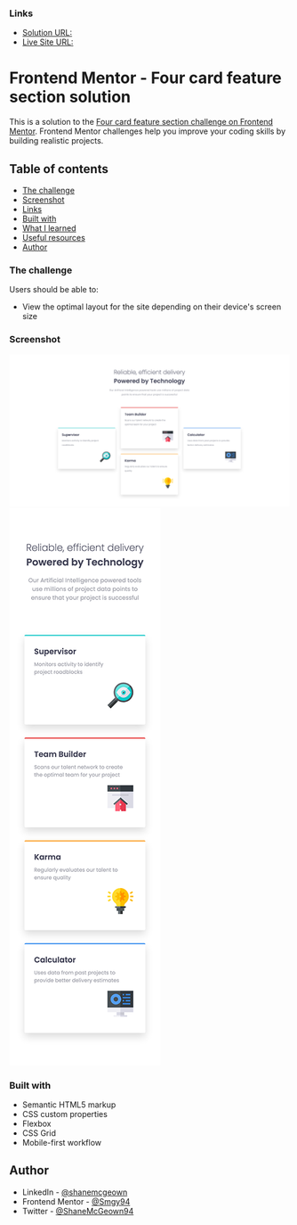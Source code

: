### Links

- [Solution URL:](https://github.com/Smgy94/frontend-mentor-four-card-feature-section-master)
- [Live Site URL:](https://smgy94.github.io/frontend-mentor-four-card-feature-section-master/)

# Frontend Mentor - Four card feature section solution

This is a solution to the [Four card feature section challenge on Frontend Mentor](https://www.frontendmentor.io/challenges/four-card-feature-section-weK1eFYK). Frontend Mentor challenges help you improve your coding skills by building realistic projects.

## Table of contents

- [The challenge](#the-challenge)
- [Screenshot](#screenshot)
- [Links](#links)
- [Built with](#built-with)
- [What I learned](#what-i-learned)
- [Useful resources](#useful-resources)
- [Author](#author)

### The challenge

Users should be able to:

- View the optimal layout for the site depending on their device's screen size

### Screenshot

![](./design/screenshot-01.png)
![](./design/screenshot-02.png)

### Built with

- Semantic HTML5 markup
- CSS custom properties
- Flexbox
- CSS Grid
- Mobile-first workflow

## Author

- LinkedIn - [@shanemcgeown](https://www.linkedin.com/in/shanemcgeown/)
- Frontend Mentor - [@Smgy94](https://www.frontendmentor.io/solutions/four-card-feature-section-EBmaBClM7A)
- Twitter - [@ShaneMcGeown94](https://twitter.com/ShaneMcGeown94)
